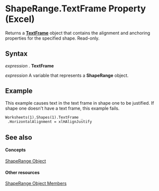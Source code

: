 
# ShapeRange.TextFrame Property (Excel)

Returns a  **[TextFrame](4a6d2201-84b8-d83a-cc13-703da047815e.md)** object that contains the alignment and anchoring properties for the specified shape. Read-only.


## Syntax

 _expression_ . **TextFrame**

 _expression_ A variable that represents a **ShapeRange** object.


## Example

This example causes text in the text frame in shape one to be justified. If shape one doesn't have a text frame, this example fails.


```vb
Worksheets(1).Shapes(1).TextFrame _ 
 .HorizontalAlignment = xlHAlignJustify
```


## See also


#### Concepts


[ShapeRange Object](e1b8229c-73a0-4a77-5e00-4bcec9032260.md)
#### Other resources


[ShapeRange Object Members](1d1950c5-32ac-dfc0-8c19-07159a29a2a0.md)
